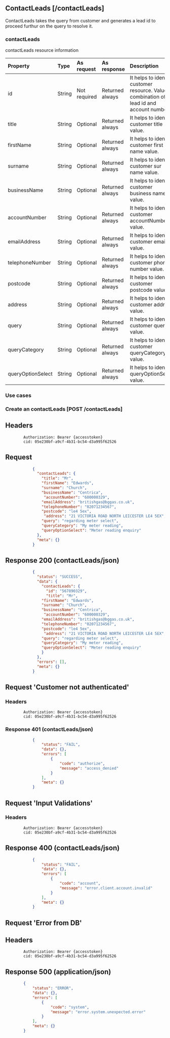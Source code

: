## ContactLeads [/contactLeads]
ContactLeads takes the query from customer and generates a lead id to proceed furthur on the query to resolve it.

### contactLeads
contactLeads resource information

| Property | Type | As request | As response | Description |
| :-------------------- | :---------- | :-------------------- | :-------------------- | :------------------------------------------------------------ |
| id |	String | Not required | Returned always | It helps to identify customer resource. Value is combination of lead id and account number. |
| title | String | Optional | Returned always | It helps to identify customer title value. |
| firstName |String  | Optional | Returned always | It helps to identify customer first name value. |
| surname | String  | Optional | Returned always | It helps to identify customer sur name value. |
| businessName | String | Optional | Returned always | It helps to identify customer business name value. |
| accountNumber | String | Optional | Returned always | It helps to identify customer accountNumber value. |
| emailAddress | String | Optional | Returned always | It helps to identify customer email value. |
| telephoneNumber | String | Optional | Returned always | It helps to identify customer phone number value. |
| postcode | String | Optional | Returned always | It helps to identify customer postcode value. |
| address | String | Optional | Returned always | It helps to identify customer address value. |
| query | String | Optional | Returned always | It helps to identify customer query value. |
| queryCategory | String | Optional | Returned always | It helps to identify customer queryCategory value. |
| queryOptionSelect | String | Optional | Returned always | It helps to identify queryOptionSelect value. |


### Use cases

### Create an contactLeads [POST /contactLeads]

## Headers

            Authorization: Bearer {accesstoken}
            cid: 05e230bf-a9cf-4b31-bc54-d3a995f62526
			
## Request
```json
            {
              "contactLeads": {
                "title": "Mr",
                "firstName": "Edwards",
                "surname": "Church",
                "businessName": "Centrica",
				 "accountNumber": "600000329",
                "emailAddress": "britishgas@bggas.co.uk",
                "telephoneNumber": "02071234567",
                "postcode": "le4 5ex",
				 "address": "21 VICTORIA ROAD NORTH LEICESTER LE4 5EX",
                "query": "regarding meter select",
                "queryCategory": "My meter reading",
                "queryOptionSelect": "Meter reading enquiry"
              },
              "meta": {}
            }
```
## Response 200 (contactLeads/json)
```json
            {
              "status": "SUCCESS",
              "data": {
                "contactLeads": {
                  "id": "567890329",
                  "title": "Mr",
                "firstName": "Edwards",
                "surname": "Church",
                "businessName": "Centrica",
				 "accountNumber": "600000329",
                "emailAddress": "britishgas@bggas.co.uk",
                "telephoneNumber": "02071234567",
                "postcode": "le4 5ex",
				 "address": "21 VICTORIA ROAD NORTH LEICESTER LE4 5EX",
                "query": "regarding meter select",
                "queryCategory": "My meter reading",
                "queryOptionSelect": "Meter reading enquiry"
                }
              },
              "errors": [],
              "meta": {}
            }
```			
## Request 'Customer not authenticated'

 ### Headers

            Authorization: Bearer {accesstoken}
            cid: 05e230bf-a9cf-4b31-bc54-d3a995f62526

### Response 401 (contactLeads/json)
```json
            {
                "status": "FAIL",
                "data": {},
                "errors": [
                    {
                        "code": "authorize",
                        "message": "access_denied"
                    }
                ],
                "meta": {}
            }
```
## Request 'Input Validations'

### Headers

            Authorization: Bearer {accesstoken}
            cid: 05e230bf-a9cf-4b31-bc54-d3a995f62526

## Response 400 (contactLeads/json)
```json
            {
                "status": "FAIL",
                "data": {},
                "errors": [
                    {
                        "code": "account",
                        "message": "error.client.account.invalid"
                    }
                ],
                "meta": {}
            }
```		

## Request 'Error from DB'

## Headers

            Authorization: Bearer {accesstoken}
            cid: 05e230bf-a9cf-4b31-bc54-d3a995f62526
	    
## Response 500 (application/json)
```json
        {
            "status": "ERROR",
            "data": {},
            "errors": [
                {
                    "code": "system",
                    "message": "error.system.unexpected.error"
                }
            ],
            "meta": {}
        }
```
